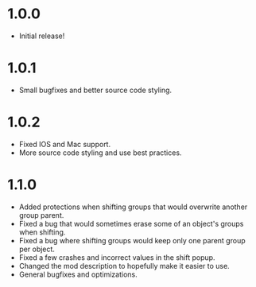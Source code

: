 # 1.0.0
- Initial release!

# 1.0.1
- Small bugfixes and better source code styling.

# 1.0.2
- Fixed IOS and Mac support.
- More source code styling and use best practices.

# 1.1.0
- Added protections when shifting groups that would overwrite another group parent.
- Fixed a bug that would sometimes erase some of an object's groups when shifting.
- Fixed a bug where shifting groups would keep only one parent group per object.
- Fixed a few crashes and incorrect values in the shift popup.
- Changed the mod description to hopefully make it easier to use.
- General bugfixes and optimizations.
